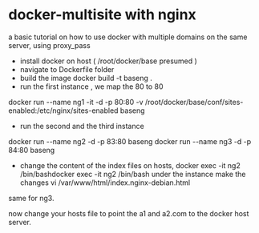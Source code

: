 # docker-multisite with nginx
a basic tutorial on how to use docker with multiple domains on the same server, using proxy_pass

- install docker on host ( /root/docker/base presumed )
- navigate to Dockerfile folder
- build the image
docker build -t baseng . 
- run the first instance , we map the 80 to 80

docker run --name ng1 -it -d -p 80:80 -v /root/docker/base/conf/sites-enabled:/etc/nginx/sites-enabled baseng
- run the second and the third instance 


docker run --name ng2 -d -p 83:80 baseng
docker run --name ng3 -d -p 84:80 baseng
- change the content of the index files on hosts, 
docker exec -it ng2 /bin/bashdocker exec -it ng2 /bin/bash
under the instance make the changes
vi /var/www/html/index.nginx-debian.html

same for ng3.


now change your hosts file to point the a1 and a2.com to the docker host server.


